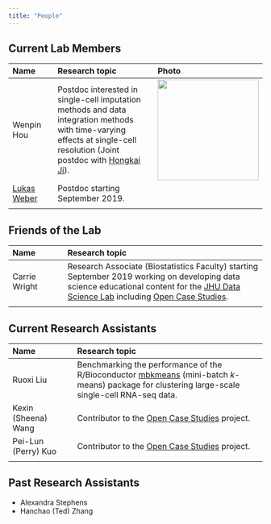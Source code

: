 ```yaml
---
title: "People"
---
```


## Current Lab Members 

| Name| Research topic | Photo |
| :---- | :---- | :---- |
| Wenpin Hou | Postdoc interested in single-cell imputation methods and data integration methods with time-varying effects at single-cell resolution (Joint postdoc with [Hongkai Ji](http://www.biostat.jhsph.edu/~hji/)). | <img width="200" src="/./images/wenpin_hou.jpg"> |
| [Lukas Weber](https://twitter.com/lmwebr) | Postdoc starting September 2019. |
|<img width=250/>|<img width=600/>|<img width=200/>|

## Friends of the Lab

| Name| Research topic |
| :---- | :---- | 
| Carrie Wright | Research Associate (Biostatistics Faculty) starting September 2019 working on developing data science educational content for the [JHU Data Science Lab](https://jhudatascience.org) including [Open Case Studies](https://opencasestudies.github.io). |
|<img width=250/>|<img width=600/>|



## Current Research Assistants 

| Name| Research topic |
| :---- | :---- | 
| Ruoxi Liu| Benchmarking the performance of the R/Bioconductor [mbkmeans](http://bioconductor.org/packages/mbkmeans) (mini-batch _k_-means) package for clustering large-scale single-cell RNA-seq data.| 
| Kexin (Sheena) Wang | Contributor to the [Open Case Studies](https://opencasestudies.github.io) project. |
|Pei-Lun (Perry) Kuo | Contributor to the [Open Case Studies](https://opencasestudies.github.io) project. |
|<img width=250/>|<img width=600/>|


## Past Research Assistants 

- Alexandra Stephens
- Hanchao (Ted) Zhang




